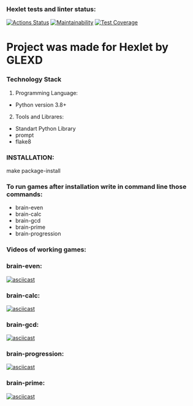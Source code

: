 ### Hexlet tests and linter status:
[![Actions Status](https://github.com/GLEXD/python-project-49/actions/workflows/hexlet-check.yml/badge.svg)](https://github.com/GLEXD/python-project-49/actions)
[![Maintainability](https://api.codeclimate.com/v1/badges/e1e390134022ee658815/maintainability)](https://codeclimate.com/github/GLEXD/python-project-49/maintainability)
[![Test Coverage](https://api.codeclimate.com/v1/badges/e1e390134022ee658815/test_coverage)](https://codeclimate.com/github/GLEXD/python-project-49/test_coverage)
# Project was made for Hexlet by GLEXD

### Technology Stack
1. Programming Language:
* Python version 3.8+
2. Tools and Librares:
* Standart Python Library
* prompt
* flake8


### INSTALLATION:

make package-install

### To run games after installation write in command line those commands:

* brain-even
* brain-calc
* brain-gcd
* brain-prime
* brain-progression

### Videos of working games:

### brain-even:

[![asciicast](https://asciinema.org/a/z0DlzErhJUMhwZVYJh0EpjzMa.svg)](https://asciinema.org/a/z0DlzErhJUMhwZVYJh0EpjzMa)

### brain-calc:

[![asciicast](https://asciinema.org/a/BcoDVHS2ksOKri94RTznvWuQc.svg)](https://asciinema.org/a/BcoDVHS2ksOKri94RTznvWuQc)

### brain-gcd:

[![asciicast](https://asciinema.org/a/injnHr16yuTk8UMcJ6Poy00LX.svg)](https://asciinema.org/a/injnHr16yuTk8UMcJ6Poy00LX)

### brain-progression:

[![asciicast](https://asciinema.org/a/Dj1Q86HhAeqgXHHeGVoIuNpxM.svg)](https://asciinema.org/a/Dj1Q86HhAeqgXHHeGVoIuNpxM)

### brain-prime:

[![asciicast](https://asciinema.org/a/tMvgM86ZWp0gAIeEsqbFhtl59.svg)](https://asciinema.org/a/tMvgM86ZWp0gAIeEsqbFhtl59)
